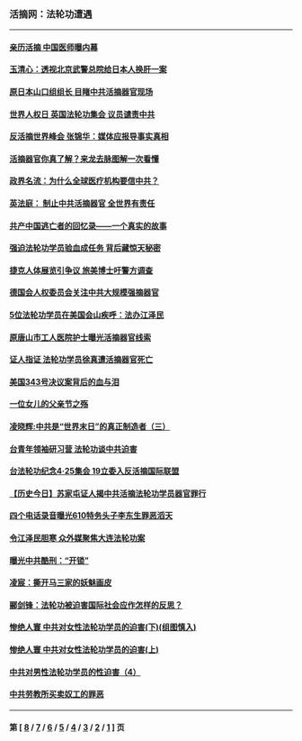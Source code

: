### 活摘网：法轮功遭遇
---
#### [亲历活摘 中国医师曝内幕](../../pages/nf5881/n14040389.md?08100430) 
#### [玉清心：透视北京武警总院给日本人换肝一案](../../pages/nf5881/n13771978.md?08100430) 
#### [原日本山口组组长 目睹中共活摘器官现场](../../pages/nf5881/n13767360.md?08100430) 
#### [世界人权日 英国法轮功集会 议员谴责中共](../../pages/nf5881/n13431763.md?08100430) 
#### [反活摘世界峰会 张锦华：媒体应报导事实真相](../../pages/nf5881/n13278502.md?08100430) 
#### [活摘器官你真了解？来龙去脉图解一次看懂](../../pages/nf5881/n13013820.md?08100430) 
#### [政界名流：为什么全球医疗机构要信中共？](../../pages/nf5881/n11945479.md?08100430) 
#### [英法庭： 制止中共活摘器官 全世界有责任](../../pages/nf5881/n11330691.md?08100430) 
#### [共产中国逃亡者的回忆录——一个真实的故事](../../pages/nf5881/n10918649.md?08100430) 
#### [强迫法轮功学员验血成任务 背后藏惊天秘密](../../pages/nf5881/n4252384.md?08100430) 
#### [捷克人体展览引争议 旅美博士吁警方调查](../../pages/nf5881/n9429187.md?08100430) 
#### [德国会人权委员会关注中共大规模强摘器官](../../pages/nf5881/n8418950.md?08100430) 
#### [5位法轮功学员在美国会山疾呼：法办江泽民](../../pages/nf5881/n8101519.md?08100430) 
#### [原唐山市工人医院护士曝光活摘器官线索](../../pages/nf5881/n8076384.md?08100430) 
#### [证人指证 法轮功学员徐真遭活摘器官死亡](../../pages/nf5881/n8042467.md?08100430) 
#### [美国343号决议案背后的血与泪](../../pages/nf5881/n8020684.md?08100430) 
#### [一位女儿的父亲节之殇](../../pages/nf5881/n8014122.md?08100430) 
#### [凌晓辉:中共是“世界末日”的真正制造者（三）](../../pages/nf5881/n4210333.md?08100430) 
#### [台青年领袖研习营 法轮功谈中共迫害](../../pages/nf5881/n4141857.md?08100430) 
#### [台法轮功纪念4‧25集会 19立委入反活摘国际联盟](../../pages/nf5881/n4141821.md?08100430) 
#### [【历史今日】苏家屯证人揭中共活摘法轮功学员器官罪行](../../pages/nf5881/n4135912.md?08100430) 
#### [四个电话录音曝光610特务头子李东生罪恶滔天](../../pages/nf5881/n4040060.md?08100430) 
#### [令江泽民胆寒 众外媒聚焦大连法轮功案](../../pages/nf5881/n3932671.md?08100430) 
#### [曝光中共酷刑：“开锁”](../../pages/nf5881/n3889373.md?08100430) 
#### [凌宸：撕开马三家的妖魅画皮](../../pages/nf5881/n3849369.md?08100430) 
#### [郦剑锋：法轮功被迫害国际社会应作怎样的反思？](../../pages/nf5881/n3824560.md?08100430) 
#### [惨绝人寰 中共对女性法轮功学员的迫害(下)(组图慎入)](../../pages/nf5881/n3816285.md?08100430) 
#### [惨绝人寰 中共对女性法轮功学员的迫害(上)](../../pages/nf5881/n3815374.md?08100430) 
#### [中共对男性法轮功学员的性迫害（4）](../../pages/nf5881/n3769144.md?08100430) 
#### [中共劳教所买卖奴工的罪恶](../../pages/nf5881/n3769378.md?08100430) 

---
#### 第 [ [8](./8.md?08100430) / [7](./7.md?08100430) / [6](./6.md?08100430) / [5](./5.md?08100430) / [4](./4.md?08100430) / [3](./3.md?08100430) / [2](./2.md?08100430) / [1](./1.md?08100430) ] 页
